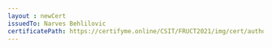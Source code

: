 ```yaml
--- 
layout : newCert 
issuedTo: Narves Behlilovic 
certificatePath: https://certifyme.online/CSIT/FRUCT2021/img/cert/author/NarvesBehlilovic_72721.png
--- 
```

